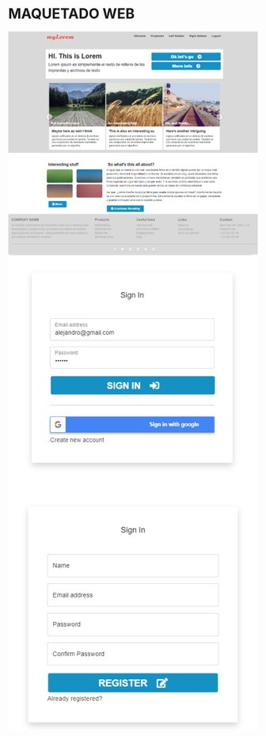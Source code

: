 # **MAQUETADO WEB**

![Imagen prueba](./doc/Home.png)
![Imagen prueba](./doc/Login.png)
![Imagen prueba](./doc/Register.png)

